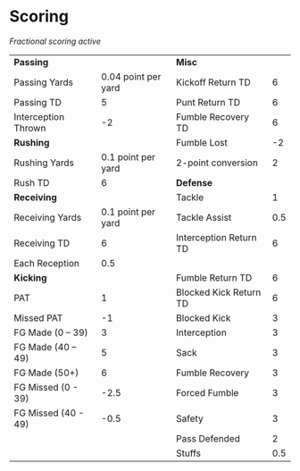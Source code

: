 # Scoring

*Fractional scoring active*

<table>
  <tr>
    <td colspan="2" style="font-weight: bold">
        Passing
    </td>
    <td colspan="2" style="font-weight: bold">
        Misc
    </td>
  </tr>
  <tr>
    <td>Passing Yards</td>
    <td>0.04 point per yard</td>
    <td>Kickoff Return TD</td>
    <td>6</td>
  </tr>
  <tr>
    <td>Passing TD</td>
    <td>5</td>
    <td>Punt Return TD</td>
    <td>6</td>
  </tr>
  <tr>
    <td>Interception Thrown</td>
    <td>-2</td>
    <td>Fumble Recovery TD</td>
    <td>6</td>
  </tr>
  <tr>
    <td colspan="2" style="font-weight: bold">
        Rushing
    </td>
    <td>Fumble Lost</td>
    <td>-2</td>
  </tr>
  <tr>
    <td>Rushing Yards</td>
    <td>0.1 point per yard</td>
    <td>2-point conversion</td>
    <td>2</td>
  </tr>
  <tr>
    <td>Rush TD</td>
    <td>6</td>
    <td colspan="2" style="font-weight: bold">
        Defense
    </td>
  </tr>
  <tr>
    <td colspan="2" style="font-weight: bold">
        Receiving
    </td>
    <td>Tackle</td>
    <td>1</td>
  </tr>
  <tr>
    <td>Receiving Yards</td>
    <td>0.1 point per yard</td>
    <td>Tackle Assist</td>
    <td>0.5</td>
  </tr>
  <tr>
    <td>Receiving TD</td>
    <td>6</td>
    <td>Interception Return TD</td>
    <td>6</td>
  </tr>
  <tr>
    <td>Each Reception</td>
    <td>0.5</td>
    <td colspan="2"></td>
  </tr>
  <tr>
    <td colspan="2" style="font-weight: bold">
        Kicking
    </td>
    <td>Fumble Return TD</td>
    <td>6</td>
  </tr>
  <tr>
    <td>PAT</td>
    <td>1</td>
    <td>Blocked Kick Return TD</td>
    <td>6</td>
  </tr>
  <tr>
    <td>Missed PAT</td>
    <td>-1</td>
    <td>Blocked Kick</td>
    <td>3</td>
  </tr>
  <tr>
    <td>FG Made (0 – 39)</td>
    <td>3</td>
    <td>Interception</td>
    <td>3</td>
  </tr>
  <tr>
    <td>FG Made (40 – 49)</td>
    <td>5</td>
    <td>Sack</td>
    <td>3</td>
  </tr>
  <tr>
    <td>FG Made (50+)</td>
    <td>6</td>
    <td>Fumble Recovery</td>
    <td>3</td>
  </tr>
  <tr>
    <td>FG Missed (0 - 39)</td>
    <td>-2.5</td>
    <td>Forced Fumble</td>
    <td>3</td>
  </tr>
  <tr>
    <td>FG Missed (40 - 49)</td>
    <td>-0.5</td>
    <td>Safety</td>
    <td>3</td>
  </tr>
  <tr>
    <td colspan="2"></td>
    <td>Pass Defended</td>
    <td>2</td>
  </tr>
<tr>
    <td colspan="2"></td>
    <td>Stuffs</td>
    <td>0.5</td>
  </tr>
  
</table>

